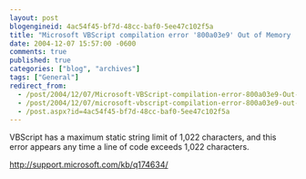 ```yaml
---
layout: post
blogengineid: 4ac54f45-bf7d-48cc-baf0-5ee47c102f5a
title: "Microsoft VBScript compilation error '800a03e9' Out of Memory :: VBS has a code line length limit of 1022"
date: 2004-12-07 15:57:00 -0600
comments: true
published: true
categories: ["blog", "archives"]
tags: ["General"]
redirect_from: 
  - /post/2004/12/07/Microsoft-VBScript-compilation-error-800a03e9-Out-of-Memory-VBS-has-a-code-line-length-limit-of-1022
  - /post/2004/12/07/microsoft-vbscript-compilation-error-800a03e9-out-of-memory-vbs-has-a-code-line-length-limit-of-1022
  - /post.aspx?id=4ac54f45-bf7d-48cc-baf0-5ee47c102f5a
---
```

<!-- more -->
VBScript has a maximum static string limit of 1,022 characters, and this error appears any time a line of code exceeds 1,022 characters.

<A href="http://support.microsoft.com/kb/q174634/">http://support.microsoft.com/kb/q174634/</A>
